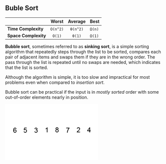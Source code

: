 ## Buble Sort

|  | Worst | Average | Best |
|:--|:-:|:-:|---|
| __Time Complexity__ | `O(n^2)` | `θ(n^2)` | `Ω(n)` |
| __Space Complexity__ | `O(1)` | `θ(1)` | `Ω(1)` |

__Bubble sort__, sometimes referred to as __sinking sort__, is a simple sorting algorithm that repeatedly steps through the list to be sorted, compares each pair of adjacent items and swaps them if they are in the wrong order. The pass through the list is repeated until no swaps are needed, which indicates that the list is sorted.

Although the algorithm is simple, it is too slow and impractical for most problems even when compared to _insertion sort_.

Bubble sort can be practical if the input is in _mostly sorted_ order with some out-of-order elements nearly in position.

![Bubble sort](./images/bubble-sort.gif)